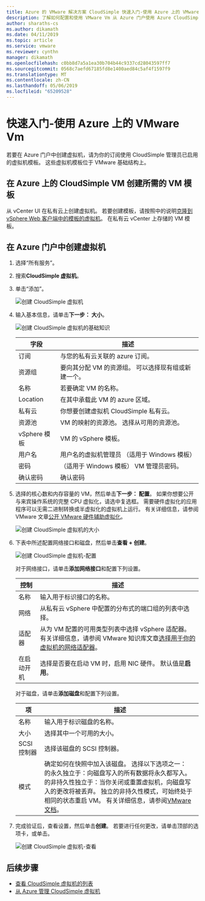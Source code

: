 ```yaml
---
title: Azure 的 VMware 解决方案 CloudSimple 快速入门-使用 Azure 上的 VMware Vm
description: 了解如何配置和使用 VMware Vm 从 Azure 门户使用 Azure CloudSimple VMware 解决方案
author: sharaths-cs
ms.author: dikamath
ms.date: 04/11/2019
ms.topic: article
ms.service: vmware
ms.reviewer: cynthn
manager: dikamath
ms.openlocfilehash: c0bb8d7a5a1ea30b704b44c9337cd28043597ff7
ms.sourcegitcommit: 0568c7aefd67185fd8e1400aed84c5af4f1597f9
ms.translationtype: MT
ms.contentlocale: zh-CN
ms.lasthandoff: 05/06/2019
ms.locfileid: "65209528"
---
```

# <a name="quickstart---consume-vmware-vms-on-azure"></a>快速入门-使用 Azure 上的 VMware Vm

若要在 Azure 门户中创建虚拟机，请为你的订阅使用 CloudSimple 管理员已启用的虚拟机模板。 这些虚拟机模板位于 VMware 基础结构上。

## <a name="cloudsimple-vm-creation-on-azure-requires-a-vm-template"></a>在 Azure 上的 CloudSimple VM 创建所需的 VM 模板

从 vCenter UI 在私有云上创建虚拟机。 若要创建模板，请按照中的说明[克隆到 vSphere Web 客户端中的模板的虚拟机](https://docs.vmware.com/en/VMware-vSphere/6.7/com.vmware.vsphere.vm_admin.doc/GUID-FE6DE4DF-FAD0-4BB0-A1FD-AFE9A40F4BFE.html)。 在私有云 vCenter 上存储的 VM 模板。

## <a name="create-a-virtual-machine-in-the-azure-portal"></a>在 Azure 门户中创建虚拟机

1. 选择“所有服务”。

2. 搜索**CloudSimple 虚拟机**。

3. 单击“添加”。

    ![创建 CloudSimple 虚拟机](media/create-cloudsimple-virtual-machine.png)

4. 输入基本信息，请单击**下一步： 大小**。

    ![创建 CloudSimple 虚拟机的基础知识](media/create-cloudsimple-virtual-machine-basic-info.png)

    | 字段 | 描述 |
    | ------------ | ------------- |
    | 订阅 | 与您的私有云关联的 azure 订阅。  |
    | 资源组 | 要向其分配 VM 的资源组。 可以选择现有组或新建一个。 |
    | 名称 | 若要确定 VM 的名称。  |
    | Location | 在其中承载此 VM 的 azure 区域。  |
    | 私有云 | 你想要创建虚拟机 CloudSimple 私有云。 |
    | 资源池 | VM 的映射的资源池。 选择从可用的资源池。 |
    | vSphere 模板 | VM 的 vSphere 模板。  |
    | 用户名 | 用户名的虚拟机管理员 （适用于 Windows 模板）|
    | 密码 |  （适用于 Windows 模板） VM 管理员密码。 |
    | 确认密码 | 确认密码 |

5. 选择的核心数和内存容量的 VM，然后单击**下一步： 配置**。 如果你想要公开与来宾操作系统的完整 CPU 虚拟化，请选中复选框。 需要硬件虚拟化的应用程序可以无需二进制转换或半虚拟化的虚拟机上运行。 有关详细信息，请参阅 VMware 文章<a href="https://docs.vmware.com/en/VMware-vSphere/6.5/com.vmware.vsphere.vm_admin.doc/GUID-2A98801C-68E8-47AF-99ED-00C63E4857F6.html" target="_blank">公开 VMware 硬件辅助虚拟化</a>。

    ![创建 CloudSimple 虚拟机的大小](media/create-cloudsimple-virtual-machine-size.png)

6. 下表中所述配置网络接口和磁盘，然后单击**查看 + 创建**。

    ![创建 CloudSimple 虚拟机-配置](media/create-cloudsimple-virtual-machine-configurations.png)

    对于网络接口，请单击**添加网络接口**和配置下列设置。
    
    | 控制 | 描述 |
    | ------------ | ------------- |
    | 名称 | 输入用于标识接口的名称。  |
    | 网络 | 从私有云 vSphere 中配置的分布式的端口组的列表中选择。  |
    | 适配器 | 从为 VM 配置的可用类型列表中选择 vSphere 适配器。 有关详细信息，请参阅 VMware 知识库文章<a href="https://kb.vmware.com/s/article/1001805" target="_blank">选择用于你的虚拟机的网络适配器</a>。 |
    | 在启动开机 | 选择是否要在启动 VM 时，启用 NIC 硬件。 默认值是**启用**。 |

    对于磁盘，请单击**添加磁盘**和配置下列设置。

    | 项 | 描述 | 
    | ------------ | ------------- | 
    | 名称 | 输入用于标识磁盘的名称。  | 
    | 大小 | 选择其中一个可用的大小。  | 
    | SCSI 控制器 | 选择该磁盘的 SCSI 控制器。  |
    | 模式 | 确定如何在快照中加入该磁盘。 选择以下选项之一： <br> 的永久独立于：向磁盘写入的所有数据将永久都写入。<br> 的非持久性独立于：当你关闭或重置虚拟机，向磁盘写入的更改将被丢弃。  独立的非持久性模式，可始终处于相同的状态重启 VM。 有关详细信息，请参阅<a href="https://docs.vmware.com/en/VMware-vSphere/6.5/com.vmware.vsphere.vm_admin.doc/GUID-8B6174E6-36A8-42DA-ACF7-0DA4D8C5B084.html" target="_blank">VMware 文档</a>。

7. 完成验证后，查看设置，然后单击**创建**。 若要进行任何更改，请单击顶部的选项卡，或单击。

    ![创建 CloudSimple 虚拟机-查看](media/create-cloudsimple-virtual-machine-review.png)

## <a name="next-steps"></a>后续步骤

* [查看 CloudSimple 虚拟机的列表](https://docs.azure.cloudsimple.com/azure-create-vm/#view-list-of-cloudsimple-virtual-machines)
* [从 Azure 管理 CloudSimple 虚拟机](https://docs.azure.cloudsimple.com/azure-manage-vm/)

